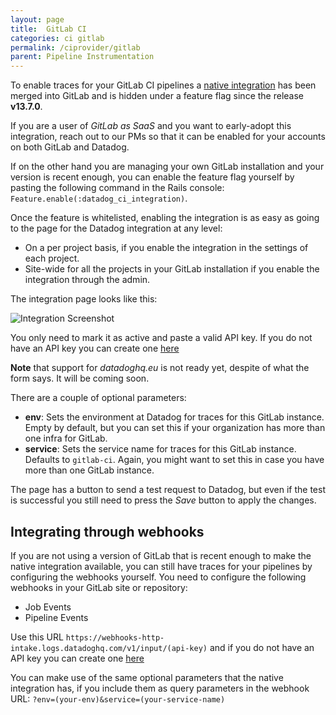 ```yaml
---
layout: page
title:  GitLab CI
categories: ci gitlab
permalink: /ciprovider/gitlab
parent: Pipeline Instrumentation
---
```


To enable traces for your GitLab CI pipelines a [native integration](https://gitlab.com/gitlab-org/gitlab/-/merge_requests/46564) has been merged into GitLab and is hidden under a feature flag since the release __v13.7.0__.

If you are a user of _GitLab as SaaS_ and you want to early-adopt this integration, reach out to our PMs so that it can be enabled for your accounts on both GitLab and Datadog.

If on the other hand you are managing your own GitLab installation and your version is recent enough, you can enable the feature flag yourself by pasting the following command in the Rails console: `Feature.enable(:datadog_ci_integration)`.

Once the feature is whitelisted, enabling the integration is as easy as going to the page for the Datadog integration at any level:
- On a per project basis, if you enable the integration in the settings of each project.
- Site-wide for all the projects in your GitLab installation if you enable the integration through the admin.

The integration page looks like this:

![Integration Screenshot](/ciapp-alpha-docs/assets/gitlab-integration.png)

You only need to mark it as active and paste a valid API key. If you do not have an API key you can create one [here](https://app.datadoghq.com/account/settings#api)

__Note__ that support for _datadoghq.eu_ is not ready yet, despite of what the form says. It will be coming soon.

There are a couple of optional parameters:
- __env__: Sets the environment at Datadog for traces for this GitLab instance. Empty by default, but you can set this if your organization has more than one infra for GitLab.
- __service__: Sets the service name for traces for this GitLab instance. Defaults to `gitlab-ci`. Again, you might want to set this in case you have more than one GitLab instance.

The page has a button to send a test request to Datadog, but even if the test is successful you still need to press the _Save_ button to apply the changes.

## Integrating through webhooks

If you are not using a version of GitLab that is recent enough to make the native integration available, you can still have traces for your pipelines by configuring the webhooks yourself. You need to configure the following webhooks in your GitLab site or repository:
- Job Events
- Pipeline Events

Use this URL `https://webhooks-http-intake.logs.datadoghq.com/v1/input/(api-key)`
and if you do not have an API key you can create one [here](https://app.datadoghq.com/account/settings#api)

You can make use of the same optional parameters that the native integration has, if you include them as query parameters in the webhook URL: `?env=(your-env)&service=(your-service-name)`
